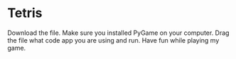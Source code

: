 # Tetris
Download the file.
Make sure you installed PyGame on your computer.
Drag the file what code app you are using and run.
Have fun while playing my game.
